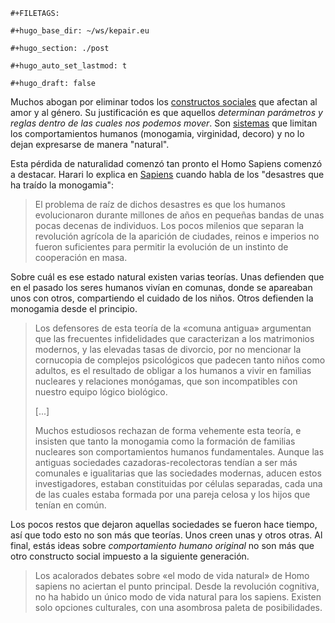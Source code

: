 ```{=org}
#+FILETAGS: 
```
```{=org}
#+hugo_base_dir: ~/ws/kepair.eu
```
```{=org}
#+hugo_section: ./post
```
```{=org}
#+hugo_auto_set_lastmod: t
```
```{=org}
#+hugo_draft: false
```
Muchos abogan por eliminar todos los [constructos
sociales](https://es.wikipedia.org/wiki/Constructo_social) que afectan
al amor y al género. Su justificación es que aquellos *determinan
parámetros y reglas dentro de las cuales nos podemos mover*. Son
[sistemas](id:a16abdfa-bc16-4405-846d-1b45f69febd3) que limitan los
comportamientos humanos (monogamia, virginidad, decoro) y no lo dejan
expresarse de manera \"natural\".

Esta pérdida de naturalidad comenzó tan pronto el Homo Sapiens comenzó a
destacar. Harari lo explica en
[Sapiens](id:e1be45bb-5ad9-4fb9-9a18-8e4f5a7ec8ab) cuando habla de los
\"desastres que ha traído la monogamia\":

> El problema de raíz de dichos desastres es que los humanos
> evolucionaron durante millones de años en pequeñas bandas de unas
> pocas decenas de individuos. Los pocos milenios que separan la
> revolución agrícola de la aparición de ciudades, reinos e imperios no
> fueron suficientes para permitir la evolución de un instinto de
> cooperación en masa.

Sobre cuál es ese estado natural existen varias teorías. Unas defienden
que en el pasado los seres humanos vivían en comunas, donde se apareaban
unos con otros, compartiendo el cuidado de los niños. Otros defienden la
monogamia desde el principio.

> Los defensores de esta teoría de la «comuna antigua» argumentan que
> las frecuentes infidelidades que caracterizan a los matrimonios
> modernos, y las elevadas tasas de divorcio, por no mencionar la
> cornucopia de complejos psicológicos que padecen tanto niños como
> adultos, es el resultado de obligar a los humanos a vivir en familias
> nucleares y relaciones monógamas, que son incompatibles con nuestro
> equipo lógico biológico.
>
> \[...\]
>
> Muchos estudiosos rechazan de forma vehemente esta teoría, e insisten
> que tanto la monogamia como la formación de familias nucleares son
> comportamientos humanos fundamentales. Aunque las antiguas sociedades
> cazadoras-recolectoras tendían a ser más comunales e igualitarias que
> las sociedades modernas, aducen estos investigadores, estaban
> constituidas por células separadas, cada una de las cuales estaba
> formada por una pareja celosa y los hijos que tenían en común.

Los pocos restos que dejaron aquellas sociedades se fueron hace tiempo,
así que todo esto no son más que teorías. Unos creen unas y otros otras.
Al final, estás ideas sobre *comportamiento humano original* no son más
que otro constructo social impuesto a la siguiente generación.

> Los acalorados debates sobre «el modo de vida natural» de Homo sapiens
> no aciertan el punto principal. Desde la revolución cognitiva, no ha
> habido un único modo de vida natural para los sapiens. Existen solo
> opciones culturales, con una asombrosa paleta de posibilidades.
